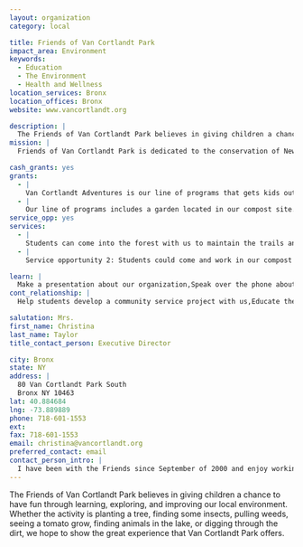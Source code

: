 ```yaml
---
layout: organization
category: local

title: Friends of Van Cortlandt Park
impact_area: Environment
keywords: 
  - Education
  - The Environment
  - Health and Wellness
location_services: Bronx
location_offices: Bronx
website: www.vancortlandt.org

description: |
  The Friends of Van Cortlandt Park believes in giving children a chance to have fun through learning, exploring, and improving our local environment. Whether the activity is planting a tree, finding some insects, pulling weeds, seeing a tomato grow, finding animals in the lake, or digging through the dirt, we hope to show the great experience that Van Cortlandt Park offers.
mission: |
  Friends of Van Cortlandt Park is dedicated to the conservation of New York's third largest park. Scenic trails, historic landmarks, forests and the borough's largest lake make up the beautiful landscape.

cash_grants: yes
grants: 
  - |
    Van Cortlandt Adventures is our line of programs that gets kids out into nature to explore the lake and forest of Van Cortlandt Park.  Forester for a Day and Freshwater Ecology are two of these programs that need funding to replace the materials we use with children in the Park. Money received would be used towards refilling our water and soil testing kits ($100 each), replace our aquatic dip nets ($200), replace old shovels ($300) and purchase plant materials ($400). All of our programs in addition to our Van Cortlandt Adventures children’s programs are free and donations ensure that they stay that way.
  - |
    Our line of programs includes a garden located in our compost site. Children, teenagers, and adults of all ages come to the compost site to learn about the environmental benefits of composting and how much fun it is to break down compostable products into soil that nurtures plants. The compost that our volunteers help us break down into soil is used to nourish our vegetable garden. A donation of $500 would allow us to buy plants and seeds for our vegetable beds, or can be used towards plants to start a butterfly garden.
service_opp: yes
services: 
  - |
    Students can come into the forest with us to maintain the trails and plant trees. They would get the chance to roll up their sleeves and pull invasive plants, plant native ones and remove trash from along the trails. This is a great opportunity for students to help us achieve one of our main goals of restoring the trails of Van Cortlandt Park.
  - |
    Service opportunity 2: Students could come and work in our compost site/garden. We would teach them the basics about composting and then show them how to turn and sift the compost bins. Depending on the time of year students can also help us plant, water, weed, and perform upkeep of our garden.

learn: |
  Make a presentation about our organization,Speak over the phone about our work
cont_relationship: |
  Help students develop a community service project with us,Educate the school by leading a workshop,Collect pennies during the Penny Harvest next fall

salutation: Mrs.
first_name: Christina
last_name: Taylor
title_contact_person: Executive Director

city: Bronx
state: NY
address: |
  80 Van Cortlandt Park South  
  Bronx NY 10463
lat: 40.884684
lng: -73.889889
phone: 718-601-1553
ext: 
fax: 718-601-1553
email: christina@vancortlandt.org
preferred_contact: email
contact_person_intro: |
  I have been with the Friends since September of 2000 and enjoy working outdoors teaching people about Van Cortlandt Park and the importance of preserving the environment.  I conduct many of the Friends programs where I work with kids as young as 3 and adults as old as 99.  I enjoy leading the Van Cortlandt Adventures programs with school groups the most because of the youthful enthusiasm and excitement to learn that children so often exhibit when they come to the Park for one of our programs.
---
```

The Friends of Van Cortlandt Park believes in giving children a chance to have fun through learning, exploring, and improving our local environment. Whether the activity is planting a tree, finding some insects, pulling weeds, seeing a tomato grow, finding animals in the lake, or digging through the dirt, we hope to show the great experience that Van Cortlandt Park offers.